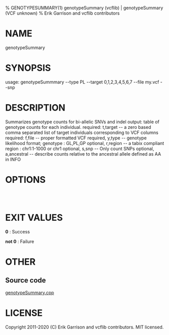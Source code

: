 % GENOTYPESUMMARY(1) genotypeSummary (vcflib) | genotypeSummary (VCF unknown)
% Erik Garrison and vcflib contributors

# NAME

genotypeSummary

# SYNOPSIS

usage: genotypeSummmary --type PL --target 0,1,2,3,4,5,6,7 --file my.vcf --snp 

# DESCRIPTION

 Summarizes genotype counts for bi-allelic SNVs and indel output: table of genotype counts for each individual. required: t,target -- a zero based comma separated list of target individuals corresponding to VCF columns required: f,file -- proper formatted VCF required, y,type -- genotype likelihood format; genotype : GL,PL,GP optional, r,region -- a tabix compliant region : chr1:1-1000 or chr1 optional, s,snp -- Only count SNPs optional, a,ancestral -- describe counts relative to the ancestral allele defined as AA in INFO

# OPTIONS

```



```

# EXIT VALUES

**0**
: Success

**not 0**
: Failure

# OTHER

## Source code

[genotypeSummary.cpp](https://github.com/vcflib/vcflib/blob/master/src/genotypeSummary.cpp)

# LICENSE

Copyright 2011-2020 (C) Erik Garrison and vcflib contributors. MIT licensed.

<!--
  Created with ./scripts/bin2md.rb scripts/bin2md-template.erb
-->
